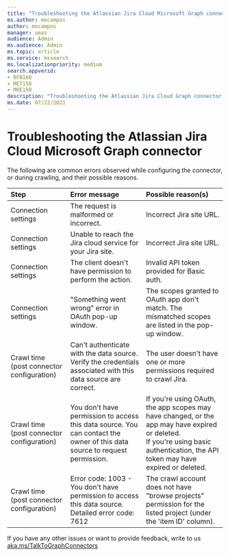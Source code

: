 ```yaml
---
title: "Troubleshooting the Atlassian Jira Cloud Microsoft Graph connector"
ms.author: mecampos
author: mecampos
manager: umas
audience: Admin
ms.audience: Admin
ms.topic: article
ms.service: mssearch
ms.localizationpriority: medium
search.appverid:
- BFB160
- MET150
- MOE150
description: "Troubleshooting the Atlassian Jira Cloud Graph connector for Microsoft Search and Microsoft 365 Copilot  "
ms.date: 07/22/2021
---
```


# Troubleshooting the Atlassian Jira Cloud Microsoft Graph connector

The following are common errors observed while configuring the connector, or during crawling, and their possible reasons.

| Step | Error message | Possible reason(s) |
|:------------ |:------------ |:------------|
| Connection settings | The request is malformed or incorrect. | Incorrect Jira site URL.|
| Connection settings | Unable to reach the Jira cloud service for your Jira site. | Incorrect Jira site URL.|
| Connection settings | The client doesn't have permission to perform the action. | Invalid API token provided for Basic auth.|
| Connection settings | "Something went wrong" error in OAuth pop-up window. | The scopes granted to OAuth app don't match. The mismatched scopes are listed in the pop-up window.|
| Crawl time (post connector configuration) | Can't authenticate with the data source. Verify the credentials associated with this data source are correct.| The user doesn't have one or more permissions required to crawl Jira.|
| Crawl time (post connector configuration) | You don't have permission to access this data source. You can contact the owner of this data source to request permission. | If you're using OAuth, the app scopes may have changed, or the app may have expired or deleted. <br> If you're using basic authentication, the API token may have expired or deleted.|
| Crawl time (post connector configuration) | Error code: 1003 - You don't have permission to access this data source. <br> Detailed error code: 7612 | The crawl account does not have "browse projects" permission for the listed project (under the 'item ID' column). |

If you have any other issues or want to provide feedback, write to us [aka.ms/TalkToGraphConnectors](https://aka.ms/TalkToGraphConnectors)
